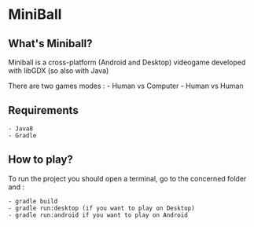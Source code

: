 # MiniBall

## What's Miniball?

Miniball is a cross-platform (Android and Desktop) videogame developed with libGDX (so also with Java)

There are two games modes :
    - Human vs Computer
    - Human vs Human
    
    
## Requirements
    - Java8
    - Gradle


## How to play?

To run the project you should open a terminal, go to the concerned folder and :

    - gradle build
    - gradle run:desktop (if you want to play on Desktop)
    - gradle run:android if you want to play on Android
